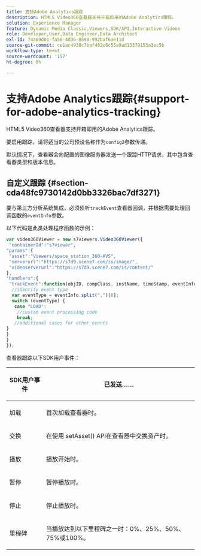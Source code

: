 ```yaml
---
title: 支持Adobe Analytics跟踪
description: HTML5 Video360查看器支持开箱即用的Adobe Analytics跟踪。
solution: Experience Manager
feature: Dynamic Media Classic,Viewers,SDK/API,Interactive Videos
role: Developer,User,Data Engineer,Data Architect
exl-id: 74a69d01-fa58-4d36-8598-992baf6ae11d
source-git-commit: ce1ac4938c7baf482c6c55a9ad13379153a3ec5b
workflow-type: tm+mt
source-wordcount: '157'
ht-degree: 0%

---
```


# 支持Adobe Analytics跟踪{#support-for-adobe-analytics-tracking}

HTML5 Video360查看器支持开箱即用的Adobe Analytics跟踪。

要启用跟踪，请将适当的公司预设名称作为`config2`参数传递。

默认情况下，查看器会向配置的图像服务器发送一个跟踪HTTP请求，其中包含查看器类型和版本信息。

## 自定义跟踪 {#section-cda48fc9730142d0bb3326bac7df3271}

要与第三方分析系统集成，必须侦听`trackEvent`查看器回调，并根据需要处理回调函数的`eventInfo`参数。


以下代码是此类处理程序函数的示例：

```javascript {.line-numbers}
var video360Viewer = new s7viewers.Video360Viewer({ 
 "containerId":"s7viewer", 
"params":{ 
 "asset":"Viewers/space_station_360-AVS", 
 "serverurl":"https://s7d9.scene7.com/is/image/", 
 "videoserverurl":"https://s7d9.scene7.com/is/content/" 
}, 
"handlers":{ 
 "trackEvent":function(objID, compClass, instName, timeStamp, eventInfo) { 
  //identify event type 
  var eventType = eventInfo.split(",")[0]; 
  switch (eventType) { 
   case "LOAD": 
    //custom event processing code 
    break; 
   //additional cases for other events 
} 
} 
} 
});
```


查看器跟踪以下SDK用户事件：

<table id="table_5D090E6614974D968E1A93B5727D859C"> 
 <thead> 
  <tr> 
   <th colname="col1" class="entry"> <p>SDK用户事件 </p> </th> 
   <th colname="col2" class="entry"> <p>已发送…… </p> </th> 
  </tr> 
 </thead>
 <tbody> 
  <tr> 
   <td colname="col1"> <p> <span class="codeph">加载</span> </p> </td> 
   <td colname="col2"> <p>首次加载查看器时。 </p> </td> 
  </tr> 
  <tr> 
   <td colname="col1"> <p> <span class="codeph">交换</span> </p> </td> 
   <td colname="col2"> <p>在使用<span class="codeph"> setAsset() </span> API在查看器中交换资产时。 </p> </td> 
  </tr> 
  <tr> 
   <td colname="col1"> <p> <span class="codeph">播放</span> </p> </td> 
   <td colname="col2"> <p>播放开始时。 </p> </td> 
  </tr> 
  <tr> 
   <td colname="col1"> <p> <span class="codeph">暂停</span> </p> </td> 
   <td colname="col2"> <p>暂停播放时。 </p> </td> 
  </tr> 
  <tr> 
   <td colname="col1"> <p> <span class="codeph">停止</span> </p> </td> 
   <td colname="col2"> <p>停止播放时。 </p> </td> 
  </tr> 
  <tr> 
   <td colname="col1"> <p> <span class="codeph">里程碑</span> </p> </td> 
   <td colname="col2"> <p>当播放达到以下里程碑之一时：0%、25%、50%、75%或100%。 </p> </td> 
  </tr> 
 </tbody> 
</table>

